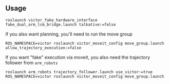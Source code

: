 ## Usage

    roslaunch victor_fake_hardware_interface fake_dual_arm_lcm_bridge.launch talkative:=false

If you also want planning, you'll need to run the move group

    ROS_NAMESPACE=victor roslaunch victor_moveit_config move_group.launch allow_trajectory_execution:=false

If you want "fake" execution via moveit, you also need the trajectory follower from `arm_robots`

    roslaunch arm_robots trajectory_follower.launch use_victor:=true
    ROS_NAMESPACE=victor roslaunch victor_moveit_config move_group.launch
